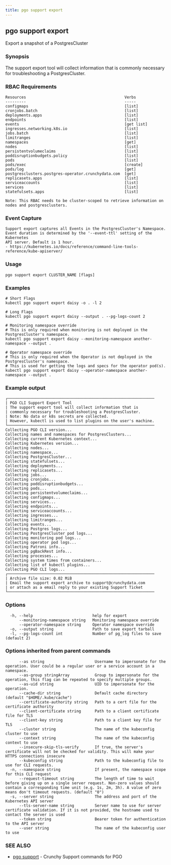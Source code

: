 ```yaml
---
title: pgo support export
---
```

## pgo support export

Export a snapshot of a PostgresCluster

### Synopsis

The support export tool will collect information that is commonly necessary for troubleshooting a
PostgresCluster.

### RBAC Requirements
    Resources                                           Verbs
    ---------                                           -----
    configmaps                                          [list]
    cronjobs.batch                                      [list]
    deployments.apps                                    [list]
    endpoints                                           [list]
    events                                              [get list]
    ingresses.networking.k8s.io                         [list]
    jobs.batch                                          [list]
    limitranges                                         [list]
    namespaces                                          [get]
    nodes                                               [list]
    persistentvolumeclaims                              [list]
    poddisruptionbudgets.policy                         [list]
    pods                                                [list]
    pods/exec                                           [create]
    pods/log                                            [get]
    postgresclusters.postgres-operator.crunchydata.com  [get]
    replicasets.apps                                    [list]
    serviceaccounts                                     [list]
    services                                            [list]
    statefulsets.apps                                   [list]

    Note: This RBAC needs to be cluster-scoped to retrieve information on nodes and postgresclusters.

### Event Capture
    Support export captures all Events in the PostgresCluster's Namespace.
    Event duration is determined by the '--event-ttl' setting of the Kubernetes
    API server. Default is 1 hour.
    - https://kubernetes.io/docs/reference/command-line-tools-reference/kube-apiserver/

### Usage

```
pgo support export CLUSTER_NAME [flags]
```

### Examples

```
# Short Flags
kubectl pgo support export daisy -o . -l 2

# Long Flags
kubectl pgo support export daisy --output . --pg-logs-count 2

# Monitoring namespace override
# This is only required when monitoring is not deployed in the PostgresCluster's namespace.
kubectl pgo support export daisy --monitoring-namespace another-namespace --output .

# Operator namespace override
# This is only required when the Operator is not deployed in the PostgresCluster's namespace.
# This is used for getting the logs and specs for the operator pod(s).
kubectl pgo support export daisy --operator-namespace another-namespace --output .

```
### Example output
```
┌────────────────────────────────────────────────────────────────
| PGO CLI Support Export Tool
| The support export tool will collect information that is
| commonly necessary for troubleshooting a PostgresCluster.
| Note: No data or k8s secrets are collected.
| However, kubectl is used to list plugins on the user's machine.
└────────────────────────────────────────────────────────────────
Collecting PGO CLI version...
Collecting names and namespaces for PostgresClusters...
Collecting current Kubernetes context...
Collecting Kubernetes version...
Collecting nodes...
Collecting namespace...
Collecting PostgresCluster...
Collecting statefulsets...
Collecting deployments...
Collecting replicasets...
Collecting jobs...
Collecting cronjobs...
Collecting poddisruptionbudgets...
Collecting pods...
Collecting persistentvolumeclaims...
Collecting configmaps...
Collecting services...
Collecting endpoints...
Collecting serviceaccounts...
Collecting ingresses...
Collecting limitranges...
Collecting events...
Collecting Postgres logs...
Collecting PostgresCluster pod logs...
Collecting monitoring pod logs...
Collecting operator pod logs...
Collecting Patroni info...
Collecting pgBackRest info...
Collecting processes...
Collecting system times from containers...
Collecting list of kubectl plugins...
Collecting PGO CLI logs...
┌────────────────────────────────────────────────────────────────
| Archive file size: 0.02 MiB
| Email the support export archive to support@crunchydata.com
| or attach as a email reply to your existing Support Ticket
└────────────────────────────────────────────────────────────────
```

### Options

```
  -h, --help                          help for export
      --monitoring-namespace string   Monitoring namespace override
      --operator-namespace string     Operator namespace override
  -o, --output string                 Path to save export tarball
  -l, --pg-logs-count int             Number of pg_log files to save (default 2)
```

### Options inherited from parent commands

```
      --as string                      Username to impersonate for the operation. User could be a regular user or a service account in a namespace.
      --as-group stringArray           Group to impersonate for the operation, this flag can be repeated to specify multiple groups.
      --as-uid string                  UID to impersonate for the operation.
      --cache-dir string               Default cache directory (default "$HOME/.kube/cache")
      --certificate-authority string   Path to a cert file for the certificate authority
      --client-certificate string      Path to a client certificate file for TLS
      --client-key string              Path to a client key file for TLS
      --cluster string                 The name of the kubeconfig cluster to use
      --context string                 The name of the kubeconfig context to use
      --insecure-skip-tls-verify       If true, the server's certificate will not be checked for validity. This will make your HTTPS connections insecure
      --kubeconfig string              Path to the kubeconfig file to use for CLI requests.
  -n, --namespace string               If present, the namespace scope for this CLI request
      --request-timeout string         The length of time to wait before giving up on a single server request. Non-zero values should contain a corresponding time unit (e.g. 1s, 2m, 3h). A value of zero means don't timeout requests. (default "0")
  -s, --server string                  The address and port of the Kubernetes API server
      --tls-server-name string         Server name to use for server certificate validation. If it is not provided, the hostname used to contact the server is used
      --token string                   Bearer token for authentication to the API server
      --user string                    The name of the kubeconfig user to use
```

### SEE ALSO

* [pgo support](/reference/pgo_support/)	 - Crunchy Support commands for PGO


